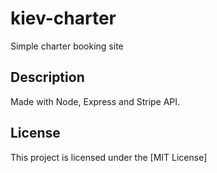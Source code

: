 # kiev-charter

Simple charter booking site

## Description

Made with Node, Express and Stripe API.

## License

This project is licensed under the [MIT License]
